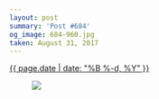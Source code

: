 ```yaml
---
layout: post
summary: 'Post #684'
og_image: 684-960.jpg
taken: August 31, 2017
---
```


<div class="post">
 <time>
  <a href="/684">
   {{ page.date | date: "%B %-d, %Y" }}
  </a>
 </time>
 <a href="/684">
  <figure data-taken="8/31/2017">
   <img sizes="(min-width: 700px) 50vw, calc(100vw - 2rem)" src="{{ site.assets_url }}/684-480.jpg" srcset="{{ site.assets_url }}/684-240.jpg 240w, {{ site.assets_url }}/684-480.jpg 480w, {{ site.assets_url }}/684-720.jpg 720w, {{ site.assets_url }}/684-960.jpg 960w"/>
  </figure>
 </a>
</div>
